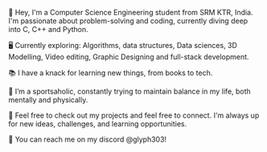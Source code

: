 👋 Hey, I'm a Computer Science Engineering student from SRM KTR, India. I'm passionate about problem-solving and coding, currently diving deep into C, C++ and Python.

🖥️ Currently exploring: Algorithms, data structures, Data sciences, 3D Modelling, Video editing, Graphic Designing and full-stack development.

📚 I have a knack for learning new things, from books to tech. 

🌱 I’m a sportsaholic, constantly trying to maintain balance in my life, both mentally and physically.

📝 Feel free to check out my projects and feel free to connect. I'm always up for new ideas, challenges, and learning opportunities.

📩 You can reach me on my discord @glyph303!
